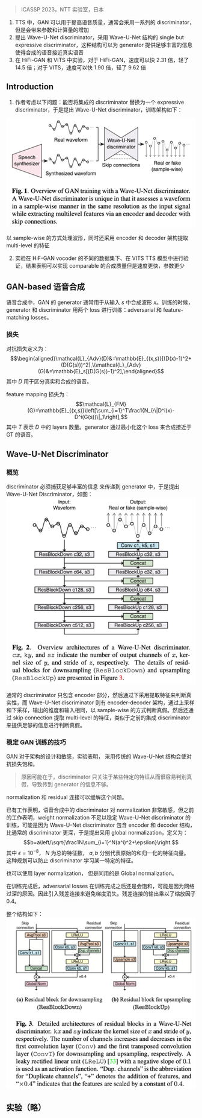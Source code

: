 > ICASSP 2023，NTT 实验室，日本

1. TTS 中，GAN 可以用于提高语音质量，通常会采用一系列的 discriminator，但是会带来参数和计算量的增加
2. 提出 Wave-U-Net discriminator，采用 Wave-U-Net 结构的 single but expressive discriminator，这种结构可以为 generator 提供足够丰富的信息使得合成的语音接近真实语音
3. 在 HiFi-GAN 和 VITS 中实验，对于 HiFi-GAN，速度可以快 2.31 倍，轻了 14.5 倍；对于 VITS，速度可以快 1.90 倍，轻了 9.62 倍

## Introduction

1. 作者考虑以下问题：能否将集成的 discriminator 替换为一个 expressive discriminator，于是提出 Wave-U-Net discriminator，训练架构如下：

![](image/Pasted%20image%2020240120103827.png)

以 sample-wise 的方式处理波形，同时还采用 encoder 和 decoder 架构提取 multi-level 的特征

2. 实验在 HiF-GAN vocoder 的不同的数据集下、在 VITS TTS 模型中进行验证，结果表明可以实现 comparable 的合成质量但是速度更快，参数更少

## GAN-based 语音合成

语音合成中，GAN 的 generator 通常用于从输入 $s$ 中合成波形 $x$。训练的时候， generator 和 discriminator 用两个 loss 进行训练：adversarial 和 feature-matching losses。

### 损失

对抗损失定义为：
$$\begin{aligned}\mathcal{L}_{Adv}(D)&=\mathbb{E}_{(x,s)}[(D(x)-1)^2+(D(G(s)))^2],\\\mathcal{L}_{Adv}(G)&=\mathbb{E}_s[(D(G(s))-1)^2],\end{aligned}$$
其中 $D$ 用于区分真实和合成的语音。

feature mapping 损失为：
$$\mathcal{L}_{FM}(G)=\mathbb{E}_{(x,s)}\left[\sum_{i=1}^T\frac1{N_i}\|D^i(x)-D^i(G(s))\|_1\right],$$
其中 $T$ 表示 $D$ 中的 layers 数量。generator 通过最小化这个 loss 来合成接近于 GT 的语音。

## Wave-U-Net Discriminator

### 概览

discriminator 必须捕获足够丰富的信息 来传递到 generator 中，于是提出 Wave-U-Net Discriminator，如图：
![](image/Pasted%20image%2020240120110353.png)

通常的 discriminator 只包含 encoder 部分，然后通过下采用提取特征来判断真实性，而 Wave-U-Net discriminator  则有 encoder-decoder 架构，通过上采样和下采样，输出的维度和输入相同，以 sample-wise 的方式判断真假。然后还通过  skip connection 提取 multi-level 的特征，类似于之前的集成 discriminator 来提供足够的信息进行判断真假。

### 稳定 GAN 训练的技巧

GAN 对于架构的设计和敏感，实验表明， 采用传统的 Wave-U-Net 结构会使对抗损失饱和。
> 原因可能在于，discriminator 只关注于某些特定的特征从而很容易判别真假，导致传到 generator 的信息不够。

normalization 和 residual 连接可以缓解这个问题。

已有工作表明，语音合成中的 discriminator 对 normalization 非常敏感，但之前的工作表明，weight normalization 不足以稳定 Wave-U-Net discriminator 的训练，可能是因为 Wave-U-Net discriminator 包含 encoder 和 decoder 结构，比通常的 discriminator 更深，于是提出采用 global normalization，定义为：
$$b=a\left/\sqrt{\frac1N\sum_{i=1}^N(a^i)^2+\epsilon}\right.$$
其中 $\epsilon=10^{-8}$， $N$ 为总的特征数， $a,b$ 分别代表原始的和归一化的特征向量。 这种规划可以防止 discriminator 学习某一特定的特征。

也可以使用 layer normalization， 但是同用的是 Global normalization。

在训练完成后，adversarial losses 在训练完成之后还是会饱和，可能是因为网络过深的原因。因此引入残差连接来避免梯度消失。残差连接的输出乘以了缩放因子 $0.4$。

整个结构如下：
![](image/Pasted%20image%2020240120155549.png)

## 实验（略）
